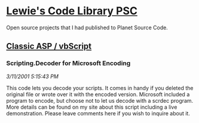 # [Lewie's Code Library PSC](../../README.md)

Open source projects that I had published to Planet Source Code.

## [Classic ASP / vbScript](../README.md)

### Scripting.Decoder for Microsoft Encoding

*3/11/2001 5:15:43 PM*

This code lets you decode your scripts. It comes in handy if you deleted the original file or wrote over it with the encoded version. Microsoft included a program to encode, but choose not to let us decode with a scrdec program. More details can be found on my site about this script including a live demonstration. Please leave comments here if you wish to inquire about it.


